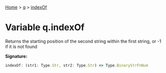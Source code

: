 [Home](../../../index.md) &gt; [q](../../q.md) &gt; [indexOf](./indexof.md)

# Variable q.indexOf

Returns the starting position of the second string within the first string, or -1 if it is not found

<b>Signature:</b>

```typescript
indexOf: (str1: Type.Str, str2: Type.Str) => Type.BinaryStrFnNum
```
